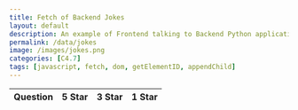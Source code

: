 ```yaml
---
title: Fetch of Backend Jokes
layout: default
description: An example of Frontend talking to Backend Python application serving jokes.  This example provides the ability to react to the Joke (fivestar or onestar).
permalink: /data/jokes
image: /images/jokes.png
categories: [C4.7]
tags: [javascript, fetch, dom, getElementID, appendChild]
---
```


<!-- HTML table fragment for page -->
<table>
  <thead>
  <tr>
    <th>Question</th>
    <th>5 Star</th>
    <th>3 Star</th>
    <th>1 Star</th>
  </tr>
  </thead>
  <tbody id="result">
    <!-- javascript generated data -->
  </tbody>
</table>

<!-- Script is layed out in a sequence (without a function) and will execute when page is loaded -->
<script>

  // prepare HTML defined "result" container for new output
  const resultContainer = document.getElementById("result");

  // keys for joke reactions
  const fiveStar = "5 Star";
  const threestar = "3 Star";
  const onestar = "1 Star";

  // prepare fetch urls
  const url = "https://flask.nighthawkcodingsociety.com/api/jokes";
  const good_url = url + "/good/";  // five star reaction
  const mid_url = url + "/mid/"; // three star reaction
  const bad_url = url + "/bad/";  // 1 star reaction

  // prepare fetch GET options
  const options = {
    method: 'GET', // *GET, POST, PUT, DELETE, etc.
    mode: 'cors', // no-cors, *cors, same-origin
    cache: 'default', // *default, no-cache, reload, force-cache, only-if-cached
    credentials: 'omit', // include, *same-origin, omit
    headers: {
      'Content-Type': 'application/json'
      // 'Content-Type': 'application/x-www-form-urlencoded',
    },
  };
  // prepare fetch PUT options, clones with JS Spread Operator (...)
  const put_options = {...options, method: 'PUT'}; // clones and replaces method

  // fetch the API
  fetch(url, options)
    // response is a RESTful "promise" on any successful fetch
    .then(response => {
      // check for response errors
      if (response.status !== 200) {
          error('GET API response failure: ' + response.status);
          return;
      }
      // valid response will have JSON data
      response.json().then(data => {
          console.log(data);
          for (const row of data) {
            // make "tr element" for each "row of data"
            const tr = document.createElement("tr");
            
            // td for joke cell
            const joke = document.createElement("td");
              joke.innerHTML = row.id + ". " + row.joke;  // add fetched data to innerHTML

            // td for fivestar cell with onclick actions
            const fivestar = document.createElement("td");
              const fivestar_but = document.createElement('button');
              fivestar_but.id = fivestar +row.id   // establishes a fivestar  JS id for cell
              fivestar_but.innerHTML = row.fivestar;  // add fetched "fivestar count" to innerHTML
              fivestar_but.onclick = function () {
                // onclick function call with "like parameters"
                reaction(fivestar , like_url+row.id, fivestar_but.id);  
              };
              fivestar.appendChild(fivestar_but);  // add "fivestar button" to fivestar cell

             // td for threestar cell with onclick actions
            const threestar = document.createElement("td");
              const threestar_but = document.createElement('button');
              threestar_but.id = threestar +row.id   // establishes a threestar  JS id for cell
              threestar_but.innerHTML = row.threestar;  // add fetched "threestar count" to innerHTML
              threestar_but.onclick = function () {
                // onclick function call with "like parameters"
                reaction(threestar , like_url+row.id, threestar_but.id);  
              };
              threestar.appendChild(threestar_but);  // add "threestar button" to threestar cell

            // td for onestar cell with onclick actions
            const onestar = document.createElement("td");
              const onestar_but = document.createElement('button');
              onestar_but.id = onestar+row.id  // establishes a onestar JS id for cell
              onestar_but.innerHTML = row.onestar;  // add fetched "onestar count" to innerHTML
              onestar_but.onclick = function () {
                // onclick function call with "jeer parameters"
                reaction(onestar, jeer_url+row.id, onestar_but.id);  
              };
              onestar.appendChild(onestar_but);  // add "onestar button" to onestar cell
             
            // this builds ALL td's (cells) into tr (row) element
            tr.appendChild(joke);
            tr.appendChild(fivestar);\
            tr.appendChild(threestar);
            tr.appendChild(onestar);

            // this adds all the tr (row) work above to the HTML "result" container
            resultContainer.appendChild(tr);
          }
      })
  })
  // catch fetch errors (ie Nginx ACCESS to server blocked)
  .catch(err => {
    error(err + " " + url);
  });

  // Reaction function to likes or jeers user actions
  function reaction(type, put_url, elemID) {

    // fetch the API
    fetch(put_url, put_options)
    // response is a RESTful "promise" on any successful fetch
    .then(response => {
      // check for response errors
      if (response.status !== 200) {
          error("PUT API response failure: " + response.status)
          return;  // api failure
      }
      // valid response will have JSON data
      response.json().then(data => {
          console.log(data);
          // Likes or Jeers updated/incremented
          if (type === fivestar ) // like data element
            document.getElementById(elemID).innerHTML = data.fivestar;  // fetched fivestar data assigned to fivestar Document Object Model (DOM)
          else if (type === onestar) // jeer data element
            document.getElementById(elemID).innerHTML = data.onestar;  // fetched onestar data assigned to onestar Document Object Model (DOM)
          else
            error("unknown type: " + type);  // should never occur
      })
    })
    // catch fetch errors (ie Nginx ACCESS to server blocked)
    .catch(err => {
      error(err + " " + put_url);
    });
    
  }

  // Something went wrong with actions or responses
  function error(err) {
    // log as Error in console
    console.error(err);
    // append error to resultContainer
    const tr = document.createElement("tr");
    const td = document.createElement("td");
    td.innerHTML = err;
    tr.appendChild(td);
    resultContainer.appendChild(tr);
  }

</script>
